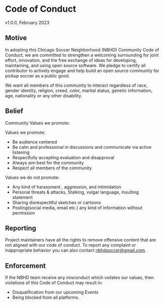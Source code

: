 # Code of Conduct
v1.0.0, February 2023

## Motive
In adopting this Chicago Soccer Neighborhood (NBHD) Community Code of Conduct, we are committed to strengthen a welcoming surrounding for joint effort, innovation, and the free exchange of ideas for developing, maintaining, and using open source software. We pledge to certify all contributor to actively engage and help build an open source community for pickup soccer as a public good.

We want all members of this community to interact regardless of race, gender identity, religion, creed, color, marital status, genetic information, age, nationality or any other disability.

## Belief
Community Values we promote:

Values we promote:

- Be audience centered
- Be calm and professional in discussions and communicate via active listening
- Respectfully accepting evaluation and disapproval
- Always aim best for the community
- Respect all members of the community

Values we do not promote:

- Any kind of harassment   , aggression, and intimidation
- Personal threats & attacks, Stalking, vulgar language, Insulting statement
- Sharing disrespecttful sketches or cartoons
- Posting(social media, email etc.) any kind of information without permission

## Reporting
Project maintainers have all the rights to remove offensive content that are not aligned with our code of conduct. To report any complaint or inappropriate behavior you can also contact [nbhdsoccer@gmail.com](mailto:nbhdsoccer@gmail.com).

## Enforcement
If the NBHD team receive any misconduct which voilates our values, then violations of this Code of Conduct may result in:
  * Disqualification from our upcoming Events
  * Being blocked from all platforms.
